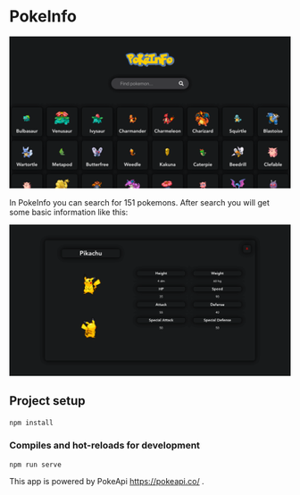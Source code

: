 # PokeInfo

![](Preview/Screenshot_1.png)

In PokeInfo you can search for 151 pokemons.
After search you will get some basic information like this:

![](Preview/Screenshot_2.png)

## Project setup

```
npm install
```

### Compiles and hot-reloads for development

```
npm run serve
```

This app is powered by PokeApi https://pokeapi.co/ .
